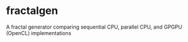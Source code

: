 fractalgen
==========

A fractal generator comparing sequential CPU, parallel CPU, and GPGPU (OpenCL) implementations